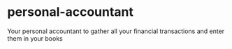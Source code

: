 # personal-accountant
Your personal accountant to gather all your financial transactions and enter them in your books
